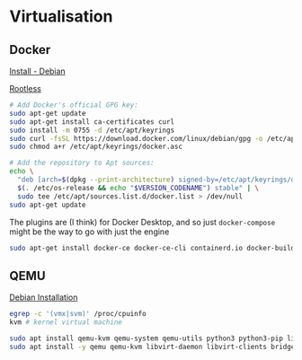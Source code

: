 # Virtualisation

## Docker

[Install - Debian](https://docs.docker.com/engine/install/debian/)

[Rootless](https://docs.docker.com/engine/security/rootless/)

```bash
# Add Docker's official GPG key:
sudo apt-get update
sudo apt-get install ca-certificates curl
sudo install -m 0755 -d /etc/apt/keyrings
sudo curl -fsSL https://download.docker.com/linux/debian/gpg -o /etc/apt/keyrings/docker.asc
sudo chmod a+r /etc/apt/keyrings/docker.asc

# Add the repository to Apt sources:
echo \
  "deb [arch=$(dpkg --print-architecture) signed-by=/etc/apt/keyrings/docker.asc] https://download.docker.com/linux/debian \
  $(. /etc/os-release && echo "$VERSION_CODENAME") stable" | \
  sudo tee /etc/apt/sources.list.d/docker.list > /dev/null
sudo apt-get update
```

The plugins are (I think) for Docker Desktop, and so just `docker-compose` might be the way to go with just the engine

```bash
sudo apt-get install docker-ce docker-ce-cli containerd.io docker-buildx-plugin docker-compose-plugin
```

## QEMU

[Debian Installation](https://wiki.debian.org/QEMU)

```bash
egrep -c '(vmx|svm)' /proc/cpuinfo
kvm # kernel virtual machine

sudo apt install qemu-kvm qemu-system qemu-utils python3 python3-pip libvirt-clients libvirt-daemon-system bridge-utils virtinst libvirt-daemon virt-manager -y
sudo apt install -y qemu qemu-kvm libvirt-daemon libvirt-clients bridge-utils virt-manager
```
